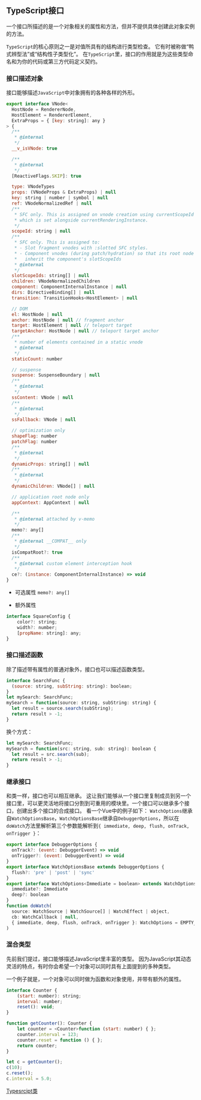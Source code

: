 ## TypeScript接口

一个接口所描述的是一个对象相关的属性和方法，但并不提供具体创建此对象实例的方法。

`TypeScript`的核心原则之一是对值所具有的结构进行类型检查。 它有时被称做“鸭式辨型法”或“结构性子类型化”。 在`TypeScript`里，接口的作用就是为这些类型命名和为你的代码或第三方代码定义契约。

### 接口描述对象
接口能够描述`JavaScript`中对象拥有的各种各样的外形。 

```js
export interface VNode<
  HostNode = RendererNode,
  HostElement = RendererElement,
  ExtraProps = { [key: string]: any }
> {
  /**
   * @internal
   */
  __v_isVNode: true

  /**
   * @internal
   */
  [ReactiveFlags.SKIP]: true

  type: VNodeTypes
  props: (VNodeProps & ExtraProps) | null
  key: string | number | symbol | null
  ref: VNodeNormalizedRef | null
  /**
   * SFC only. This is assigned on vnode creation using currentScopeId
   * which is set alongside currentRenderingInstance.
   */
  scopeId: string | null
  /**
   * SFC only. This is assigned to:
   * - Slot fragment vnodes with :slotted SFC styles.
   * - Component vnodes (during patch/hydration) so that its root node can
   *   inherit the component's slotScopeIds
   * @internal
   */
  slotScopeIds: string[] | null
  children: VNodeNormalizedChildren
  component: ComponentInternalInstance | null
  dirs: DirectiveBinding[] | null
  transition: TransitionHooks<HostElement> | null

  // DOM
  el: HostNode | null
  anchor: HostNode | null // fragment anchor
  target: HostElement | null // teleport target
  targetAnchor: HostNode | null // teleport target anchor
  /**
   * number of elements contained in a static vnode
   * @internal
   */
  staticCount: number

  // suspense
  suspense: SuspenseBoundary | null
  /**
   * @internal
   */
  ssContent: VNode | null
  /**
   * @internal
   */
  ssFallback: VNode | null

  // optimization only
  shapeFlag: number
  patchFlag: number
  /**
   * @internal
   */
  dynamicProps: string[] | null
  /**
   * @internal
   */
  dynamicChildren: VNode[] | null

  // application root node only
  appContext: AppContext | null

  /**
   * @internal attached by v-memo
   */
  memo?: any[]
  /**
   * @internal __COMPAT__ only
   */
  isCompatRoot?: true
  /**
   * @internal custom element interception hook
   */
  ce?: (instance: ComponentInternalInstance) => void
}
```

- 可选属性
`memo?: any[]`

- 额外属性
```js
interface SquareConfig {
    color?: string;
    width?: number;
    [propName: string]: any;
}
```

### 接口描述函数

除了描述带有属性的普通对象外，接口也可以描述函数类型。
```js
interface SearchFunc {
  (source: string, subString: string): boolean;
}
let mySearch: SearchFunc;
mySearch = function(source: string, subString: string) {
  let result = source.search(subString);
  return result > -1;
}
```
换个方式：
```js
let mySearch: SearchFunc;
mySearch = function(src: string, sub: string): boolean {
  let result = src.search(sub);
  return result > -1;
}
```

### 继承接口
和类一样，接口也可以相互继承。 这让我们能够从一个接口里复制成员到另一个接口里，可以更灵活地将接口分割到可重用的模块里。一个接口可以继承多个接口，创建出多个接口的合成接口。
看一个Vue中的例子如下：
`WatchOptions`继承自`WatchOptionsBase`，`WatchOptionsBase`继承自`DebuggerOptions`，所以在`doWatch`方法里解析第三个参数能解析到`{ immediate, deep, flush, onTrack, onTrigger }`：
```js
export interface DebuggerOptions {
  onTrack?: (event: DebuggerEvent) => void
  onTrigger?: (event: DebuggerEvent) => void
}
export interface WatchOptionsBase extends DebuggerOptions {
  flush?: 'pre' | 'post' | 'sync'
}
export interface WatchOptions<Immediate = boolean> extends WatchOptionsBase {
  immediate?: Immediate
  deep?: boolean
}
function doWatch(
  source: WatchSource | WatchSource[] | WatchEffect | object,
  cb: WatchCallback | null,
  { immediate, deep, flush, onTrack, onTrigger }: WatchOptions = EMPTY_OBJ
)
```

### 混合类型
先前我们提过，接口能够描述JavaScript里丰富的类型。 因为JavaScript其动态灵活的特点，有时你会希望一个对象可以同时具有上面提到的多种类型。

一个例子就是，一个对象可以同时做为函数和对象使用，并带有额外的属性。
```js
interface Counter {
    (start: number): string;
    interval: number;
    reset(): void;
}

function getCounter(): Counter {
    let counter = <Counter>function (start: number) { };
    counter.interval = 123;
    counter.reset = function () { };
    return counter;
}

let c = getCounter();
c(10);
c.reset();
c.interval = 5.0;
```

[Typesrcipt类](https://www.tslang.cn/docs/handbook/interfaces.html)